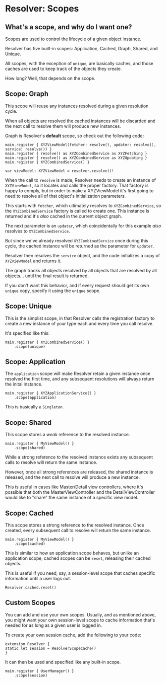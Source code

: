 #  Resolver: Scopes

## What's a scope, and why do I want one?

Scopes are used to control the lifecycle of a given object instance.

Resolver has five built-in scopes: Application, Cached, Graph, Shared, and Unique.

All scopes, with the exception of `unique`, are basically caches, and those caches are used to keep track of the objects they create.

How long? Well, that depends on the scope.

## Scope: Graph

This scope will reuse any instances resolved during a given resolution cycle.

When all objects are resolved the cached instances will be discarded and the next call to resolve them will produce new instances.

Graph is Resolver's **default** scope, so check out the following code:

```
main.register { XYZViewModel(fetcher: resolve(), updater: resolve(), service: resolve()) }
main.register { resolve() as XYZCombinedService as XYZFetching }
main.register { resolve() as XYZCombinedService as XYZUpdating }
main.register { XYZCombinedService() }

var viewModel: XYZViewModel = resolver.resolve()!
```

When the call to `resolve` is made, Resolver needs to create an instance of `XYZViewModel`, so it locates and calls the proper factory. That factory is happy to comply, but in order to make a XYZViewModel it's first going to need to resolve all of that object's initialization parameters.

This starts with `fetcher`, which ultimately resolves to `XYZCombinedService`, so the `XYZCombinedService` factory is called to create one. This instance is returned and it's *also* cached in the current object graph.

The next parameter is an `updater`, which coincidentally for this example *also* resolves to `XYZCombinedService`.

But since we've already resolved `XYZCombinedService` once during this cycle, the cached instance will be returned as the parameter for `updater`.

Resolver then resolves the `service` object, and the code initializes a copy of `XYZViewModel` and returns it.

The graph tracks all objects resolved by all objects that are resolved by all objects... until the final result is returned.

If you don't want this behavior, and if every request should get its own `unique` copy, specify it using the `unique` scope.

## Scope: Unique

This is the simplist scope, in that Resolver calls the registration factory to create a new instance of your type each and every time you call resolve.

It's specified like this:

```
main.register { XYZCombinedService() }
    .scope(unique)
```

## Scope: Application

The `application` scope will make Resolver retain a given instance once resolved the first time, and any subsequent resolutions will always return the inital instance.

```
main.register { XYZApplicationService() }
    .scope(application)
```

This is basically a `Singleton`.

## Scope: Shared

This scope stores a *weak* reference to the resolved instance.

```
main.register { MyViewModel() }
    .scope(shared)
```

While a strong reference to the resolved instance exists any subsequent calls to resolve will return the same instance.

However, once all strong references are released, the shared instance is released, and the next call to resolve will produce a new instance.

This is useful in cases like Master/Detail view controllers, where it's possible that both the MasterViewController and the DetailViewController would like to "share" the same instance of a specific view model.

## Scope: Cached

This scope stores a strong reference to the resolved instance. Once created, every subsequent call to resolve will return the same instance.

```
main.register { MyViewModel() }
    .scope(cached)
```

This is similar to how an application scope behaves, but unlike an application scope, cached scopes can be `reset`, releasing their cached objects.

This is useful if you need, say, a session-level scope that caches specific information until a user logs out.

```
Resolver.cached.reset()
```

## Custom Scopes

You can add and use your own scopes. Usually, and as mentioned above, you might want your own session-level scope to cache information that's needed for as long as a given user is logged in.

To create your own session cache, add the following to your code:

```
extension Resolver {
static let session = ResolverScopeCache()
}
```
It can then be used and specified like any built-in scope.

```
main.register { UserManager() }
    .scope(session)
```


